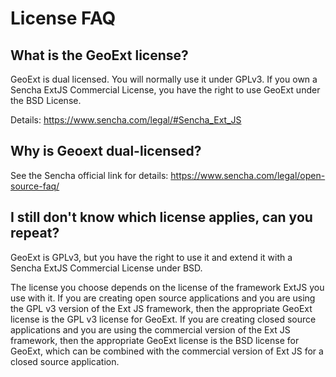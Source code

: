 # License FAQ

## What is the GeoExt license?

GeoExt is dual licensed. You will normally use it under GPLv3. If you own a
Sencha ExtJS Commercial License, you have the right to use GeoExt under the
BSD License.

Details: https://www.sencha.com/legal/#Sencha_Ext_JS

## Why is Geoext dual-licensed?

See the Sencha official link for details: https://www.sencha.com/legal/open-source-faq/

## I still don't know which license applies, can you repeat?

GeoExt is GPLv3, but you have the right to use it and extend it with a
Sencha ExtJS Commercial License under BSD.

The license you choose depends on the license of the framework ExtJS you use
with it. If you are creating open source applications and you are using the GPL
v3 version of the Ext JS framework, then the appropriate GeoExt license is the
GPL v3 license for GeoExt. If you are creating closed source applications and
you are using the commercial version of the Ext JS framework, then the
appropriate GeoExt license is the BSD license for GeoExt, which can be combined
with the commercial version of Ext JS for a closed source application.
